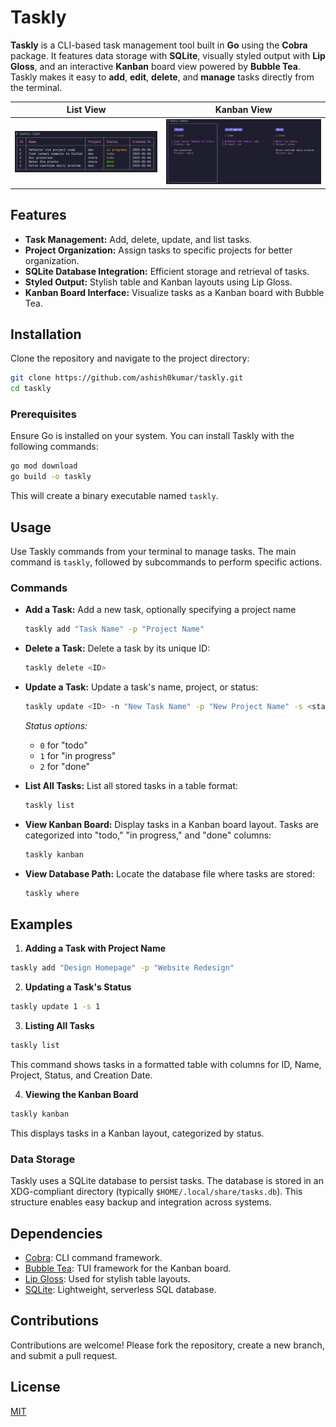 # Taskly

**Taskly** is a CLI-based task management tool built in **Go** using the
**Cobra** package. It features data storage with **SQLite**, visually styled
output with **Lip Gloss**, and an interactive **Kanban** board view powered by
**Bubble Tea**. Taskly makes it easy to **add**, **edit**, **delete**, and
**manage** tasks directly from the terminal.

|**List View**|**Kanban View**|
|---|---|
|![](assets/list.png)|![](assets/kanban.png)|

## Features

- **Task Management:** Add, delete, update, and list tasks.
- **Project Organization:** Assign tasks to specific projects for better
  organization.
- **SQLite Database Integration:** Efficient storage and retrieval of tasks.
- **Styled Output:** Stylish table and Kanban layouts using Lip Gloss.
- **Kanban Board Interface:** Visualize tasks as a Kanban board with Bubble Tea.

## Installation

Clone the repository and navigate to the project directory:

```bash
git clone https://github.com/ashish0kumar/taskly.git
cd taskly
```

### Prerequisites

Ensure Go is installed on your system. You can install Taskly with the following
commands:

```bash
go mod download
go build -o taskly
```

This will create a binary executable named `taskly`.

## Usage

Use Taskly commands from your terminal to manage tasks. The main command is
`taskly`, followed by subcommands to perform specific actions.

### Commands

- **Add a Task:** Add a new task, optionally specifying a project name

  ```bash
  taskly add "Task Name" -p "Project Name"
  ```

- **Delete a Task:** Delete a task by its unique ID:

  ```bash
  taskly delete <ID>
  ```

- **Update a Task:** Update a task's name, project, or status:

  ```bash
  taskly update <ID> -n "New Task Name" -p "New Project Name" -s <status>
  ```

  _Status options:_
  - `0` for "todo"
  - `1` for "in progress"
  - `2` for "done"

- **List All Tasks:** List all stored tasks in a table format:

  ```bash
  taskly list
  ```

- **View Kanban Board:** Display tasks in a Kanban board layout. Tasks are
  categorized into "todo," "in progress," and "done" columns:

  ```bash
  taskly kanban
  ```

- **View Database Path:** Locate the database file where tasks are stored:

  ```bash
  taskly where
  ```

## Examples

1. **Adding a Task with Project Name**

```bash
taskly add "Design Homepage" -p "Website Redesign"
```

2. **Updating a Task's Status**

```bash
taskly update 1 -s 1
```

3. **Listing All Tasks**

```bash
taskly list
```

This command shows tasks in a formatted table with columns for ID, Name,
Project, Status, and Creation Date.

4. **Viewing the Kanban Board**

```bash
taskly kanban
```

This displays tasks in a Kanban layout, categorized by status.

### Data Storage

Taskly uses a SQLite database to persist tasks. The database is stored in an
XDG-compliant directory (typically `$HOME/.local/share/tasks.db`). This
structure enables easy backup and integration across systems.

## Dependencies

- [Cobra](https://github.com/spf13/cobra): CLI command framework.
- [Bubble Tea](https://github.com/charmbracelet/bubbletea): TUI framework for
  the Kanban board.
- [Lip Gloss](https://github.com/charmbracelet/lipgloss): Used for stylish table
  layouts.
- [SQLite](https://github.com/mattn/go-sqlite3): Lightweight, serverless SQL
  database.

## Contributions

Contributions are welcome! Please fork the repository, create a new branch, and
submit a pull request.

## License

[MIT](LICENSE)
